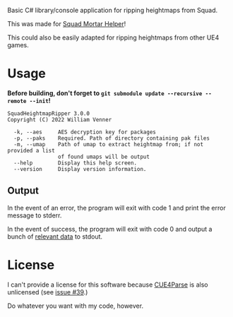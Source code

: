 Basic C# library/console application for ripping heightmaps from Squad.

This was made for [Squad Mortar Helper](https://github.com/WilliamVenner/squad-mortar-helper)!

This could also be easily adapted for ripping heightmaps from other UE4 games.

# Usage

**Before building, don't forget to `git submodule update --recursive --remote --init`!**

```
SquadHeightmapRipper 3.0.0
Copyright (C) 2022 William Venner

  -k, --aes     AES decryption key for packages
  -p, --paks    Required. Path of directory containing pak files
  -m, --umap    Path of umap to extract heightmap from; if not provided a list
                of found umaps will be output
  --help        Display this help screen.
  --version     Display version information.
```

## Output

In the event of an error, the program will exit with code 1 and print the error message to stderr.

In the event of success, the program will exit with code 0 and output a bunch of [relevant data](SquadHeightmapRipper/Program.cs#L448) to stdout.

# License

I can't provide a license for this software because [CUE4Parse](https://github.com/FabianFG/CUE4Parse) is also unlicensed (see [issue #39](https://github.com/FabianFG/CUE4Parse/issues/39).)

Do whatever you want with my code, however.
